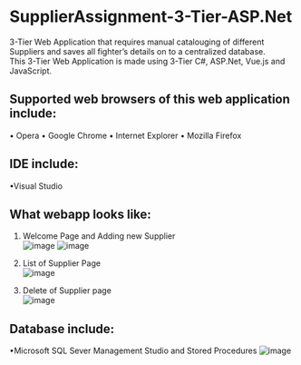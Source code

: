 # SupplierAssignment-3-Tier-ASP.Net  
3-Tier Web Application that requires manual catalouging of different Suppliers and saves all fighter’s details on to a centralized database.  
This 3-Tier Web Application is made using 3-Tier C#, ASP.Net, Vue.js and JavaScript.

## Supported web browsers of this web application include:  
• Opera
• Google Chrome
• Internet Explorer
• Mozilla Firefox

## IDE include:  
•Visual Studio

## What webapp looks like:  
 1.  Welcome Page and Adding new Supplier  
 ![image](https://user-images.githubusercontent.com/93841996/220113075-9adf2e69-9ce2-497d-a7d6-edcacc1abb5a.png)
 ![image](https://user-images.githubusercontent.com/93841996/220113132-fc72c42c-32cf-4264-8d85-8ab10a7ecb29.png)  

2.	List of Supplier Page  
![image](https://user-images.githubusercontent.com/93841996/220113344-c3537ddd-5efe-402a-a809-d5a18fbf10cc.png)  

3.	Delete of Supplier page  
![image](https://user-images.githubusercontent.com/93841996/220113746-2f5059d7-de42-4890-a7bb-44feac3f019d.png)  

## Database include:  
•Microsoft SQL Sever Management Studio  and Stored Procedures
![image](https://user-images.githubusercontent.com/93841996/220114456-54515bd8-8ee6-420c-aec5-4aaeb51f7e90.png)
